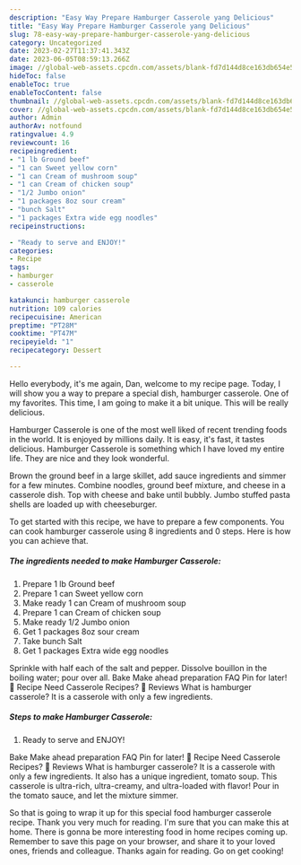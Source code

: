 ```yaml
---
description: "Easy Way Prepare Hamburger Casserole yang Delicious"
title: "Easy Way Prepare Hamburger Casserole yang Delicious"
slug: 78-easy-way-prepare-hamburger-casserole-yang-delicious
category: Uncategorized
date: 2023-02-27T11:37:41.343Z
date: 2023-06-05T08:59:13.266Z
image: //global-web-assets.cpcdn.com/assets/blank-fd7d144d8ce163db654e5a02c40b08a2775adb7897d16e4062681dc7e1b2800f.png
hideToc: false
enableToc: true
enableTocContent: false
thumbnail: //global-web-assets.cpcdn.com/assets/blank-fd7d144d8ce163db654e5a02c40b08a2775adb7897d16e4062681dc7e1b2800f.png
cover: //global-web-assets.cpcdn.com/assets/blank-fd7d144d8ce163db654e5a02c40b08a2775adb7897d16e4062681dc7e1b2800f.png
author: Admin
authorAv: notfound
ratingvalue: 4.9
reviewcount: 16
recipeingredient:
- "1 lb Ground beef"
- "1 can Sweet yellow corn"
- "1 can Cream of mushroom soup"
- "1 can Cream of chicken soup"
- "1/2 Jumbo onion"
- "1 packages 8oz sour cream"
- "bunch Salt"
- "1 packages Extra wide egg noodles"
recipeinstructions:

- "Ready to serve and ENJOY!"
categories:
- Recipe
tags:
- hamburger
- casserole

katakunci: hamburger casserole 
nutrition: 109 calories
recipecuisine: American
preptime: "PT28M"
cooktime: "PT47M"
recipeyield: "1"
recipecategory: Dessert

---
```



Hello everybody, it's me again, Dan, welcome to my recipe page. Today, I will show you a way to prepare a special dish, hamburger casserole. One of my favorites. This time, I am going to make it a bit unique. This will be really delicious.

Hamburger Casserole is one of the most well liked of recent trending foods in the world. It is enjoyed by millions daily. It is easy, it's fast, it tastes delicious. Hamburger Casserole is something which I have loved my entire life. They are nice and they look wonderful.

Brown the ground beef in a large skillet, add sauce ingredients and simmer for a few minutes. Combine noodles, ground beef mixture, and cheese in a casserole dish. Top with cheese and bake until bubbly. Jumbo stuffed pasta shells are loaded up with cheeseburger.


To get started with this recipe, we have to prepare a few components. You can cook hamburger casserole using 8 ingredients and 0 steps. Here is how you can achieve that.

<!--inarticleads1-->

##### The ingredients needed to make Hamburger Casserole:

1. Prepare 1 lb Ground beef
1. Prepare 1 can Sweet yellow corn
1. Make ready 1 can Cream of mushroom soup
1. Prepare 1 can Cream of chicken soup
1. Make ready 1/2 Jumbo onion
1. Get 1 packages 8oz sour cream
1. Take bunch Salt
1. Get 1 packages Extra wide egg noodles


Sprinkle with half each of the salt and pepper. Dissolve bouillon in the boiling water; pour over all. Bake Make ahead preparation FAQ Pin for later! 📖 Recipe Need Casserole Recipes? 💬 Reviews What is hamburger casserole? It is a casserole with only a few ingredients. 

<!--inarticleads2-->

##### Steps to make Hamburger Casserole:


1. Ready to serve and ENJOY!

Bake Make ahead preparation FAQ Pin for later! 📖 Recipe Need Casserole Recipes? 💬 Reviews What is hamburger casserole? It is a casserole with only a few ingredients. It also has a unique ingredient, tomato soup. This casserole is ultra-rich, ultra-creamy, and ultra-loaded with flavor! Pour in the tomato sauce, and let the mixture simmer. 

So that is going to wrap it up for this special food hamburger casserole recipe. Thank you very much for reading. I'm sure that you can make this at home. There is gonna be more interesting food in home recipes coming up. Remember to save this page on your browser, and share it to your loved ones, friends and colleague. Thanks again for reading. Go on get cooking!
